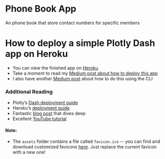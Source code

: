 # Phone Book App
An phone book that store contact numbers for specific members

# How to deploy a simple Plotly Dash app on Heroku

* You can view the finished app on [Heroku](https://flying-dog.herokuapp.com/).
* Take a moment to read my [Medium post about how to deploy this app](https://austinlasseter.medium.com/how-to-deploy-a-simple-plotly-dash-app-to-heroku-622a2216eb73)
* I also have another [Medium post](https://austinlasseter.medium.com/deploy-a-plotly-dash-app-on-heroku-4d2c3224230) about how to do this using the CLI

### Additional Reading
* Plotly’s [Dash deployment guide](https://dash.plotly.com/deployment)
* Heroku’s [deployment guide](https://devcenter.heroku.com/articles/getting-started-with-python)
* Fantastic [blog post](https://towardsdatascience.com/deploying-your-dash-app-to-heroku-the-magical-guide-39bd6a0c586c) that dives deep
* Excellent [YouTube tutorial](https://www.youtube.com/watch?v=b-M2KQ6_bM4&feature=youtu.be)

#### Note:
* The `assets` folder contains a file called `favicon.ico` -- you can find and download customized favicons [here](https://www.favicon.cc/). Just replace the current favicon with a new one!
